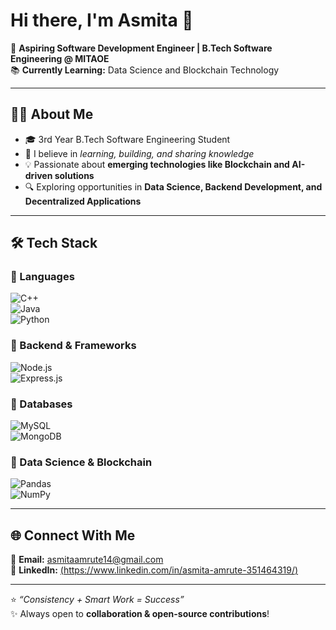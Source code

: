 # Hi there, I'm Asmita 👋  

🚀 **Aspiring Software Development Engineer | B.Tech Software Engineering @ MITAOE**  
📚 **Currently Learning:** Data Science and Blockchain Technology  

---

## 👩‍💻 About Me  
- 🎓 3rd Year B.Tech Software Engineering Student  
- 🌱 I believe in *learning, building, and sharing knowledge*  
- 💡 Passionate about **emerging technologies like Blockchain and AI-driven solutions**  
- 🔍 Exploring opportunities in **Data Science, Backend Development, and Decentralized Applications**  

---

## 🛠️ Tech Stack  

### 🔹 Languages  
![C++](https://img.shields.io/badge/C++-00599C?style=for-the-badge&logo=cplusplus&logoColor=white)  
![Java](https://img.shields.io/badge/Java-ED8B00?style=for-the-badge&logo=openjdk&logoColor=white)  
![Python](https://img.shields.io/badge/Python-3776AB?style=for-the-badge&logo=python&logoColor=white)  

### 🔹 Backend & Frameworks  
![Node.js](https://img.shields.io/badge/Node.js-339933?style=for-the-badge&logo=nodedotjs&logoColor=white)  
![Express.js](https://img.shields.io/badge/Express.js-000000?style=for-the-badge&logo=express&logoColor=white)  

### 🔹 Databases  
![MySQL](https://img.shields.io/badge/MySQL-4479A1?style=for-the-badge&logo=mysql&logoColor=white)  
![MongoDB](https://img.shields.io/badge/MongoDB-47A248?style=for-the-badge&logo=mongodb&logoColor=white)  

### 🔹 Data Science & Blockchain  
![Pandas](https://img.shields.io/badge/Pandas-150458?style=for-the-badge&logo=pandas&logoColor=white)  
![NumPy](https://img.shields.io/badge/Numpy-013243?style=for-the-badge&logo=numpy&logoColor=white)  

---

## 🌐 Connect With Me  
📩 **Email:** asmitaamrute14@gmail.com  
💼 **LinkedIn:** [(https://www.linkedin.com/in/asmita-amrute-351464319/)](#)  

---

⭐ *“Consistency + Smart Work = Success”*  
✨ Always open to **collaboration & open-source contributions**!
